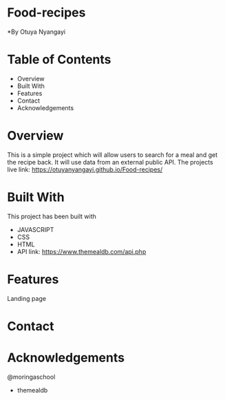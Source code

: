 # Food-recipes
*By Otuya Nyangayi

# Table of Contents
 * Overview
 * Built With
 * Features
 * Contact
 * Acknowledgements


 # Overview 
 
This is a simple project which will allow users to search for a meal and get the recipe back.
It will use data from an external public API.
The projects live link: https://otuyanyangayi.github.io/Food-recipes/
 

 
 # Built With
 This project has been built with 
 * JAVASCRIPT
 * CSS
 * HTML
 * API link: https://www.themealdb.com/api.php
 
 # Features 
 
 Landing page 
 
 
 # Contact 
 
 
 # Acknowledgements 
@moringaschool
* themealdb 
